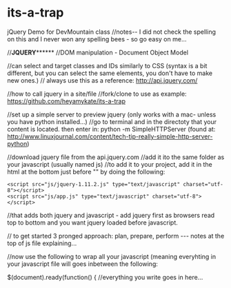 # its-a-trap
jQuery Demo for DevMountain class
//notes-- I did not check the spelling on this and I never won any spelling bees - so go easy on me...




//********JQUERY**************
//DOM manipulation - Document Object Model

//can select and target classes and IDs similarly to CSS (syntax is a bit different, but you can select the same elements, you don't have to make new ones.)
// always use this as a reference: http://api.jquery.com/

//how to call jquery in a site/file
//fork/clone to use as example: https://github.com/heyamykate/its-a-trap

//set up a simple server to preview jquery (only works with a mac- unless you have python installed...)
//go to terminal and in the directoty that your content is located. then enter in: python -m SimpleHTTPServer (found at: http://www.linuxjournal.com/content/tech-tip-really-simple-http-server-python)


//download jquery file from the api.jquery.com
//add it ito the same folder as your javascript (usually named js)
//to add it to your project, add it in the html at the bottom just before "</body>" by doing the following:


    <script src="js/jquery-1.11.2.js" type="text/javascript" charset="utf-8"></script>
	<script src="js/app.js" type="text/javascript" charset="utf-8"></script>


//that adds both jquery and javascript - add jquery first as browsers read top to bottom and you want jquery loaded before javascript.

// to get started 3 pronged approach: plan, prepare, perform --- notes at the top of js file explaining...

//now use the following to wrap all your javascript (meaning everyhting in your javascript file will goes inbetween the following:

$(document).ready(function() {
    //everything you write goes in here...   
